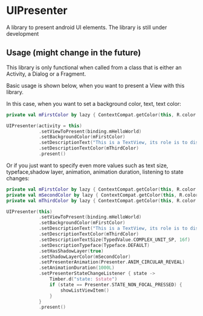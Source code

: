 # UIPresenter

A library to present android UI elements. The library is still under development


## Usage (might change in the future)
This library is only functional when called from a class that is either an Activity, a Dialog or a Fragment.

Basic usage is shown below, when you want to present a View with this library.

In this case, when you want to set a background color, text, text color:
```kotlin
private val mFirstColor by lazy { ContextCompat.getColor(this, R.color.purple_700) }

UIPresenter(activity = this)
            .setViewToPresent(binding.mHelloWorld)
            .setBackgroundColor(mFirstColor)
            .setDescriptionText("This is a TextView, its role is to display a Hello World text at the top of the screen")
            .setDescriptionTextColor(mThirdColor)
            .present()
```

Or if you just want to specify even more values such as text size, typeface,shadow layer, animation, animation duration, listening to state changes:
```kotlin
private val mFirstColor by lazy { ContextCompat.getColor(this, R.color.purple_700) }
private val mSecondColor by lazy { ContextCompat.getColor(this, R.color.blue_500) }
private val mThirdColor by lazy { ContextCompat.getColor(this, R.color.white) }

UIPresenter(this)
            .setViewToPresent(binding.mHelloWorld)
            .setBackgroundColor(mFirstColor)
            .setDescriptionText("This is a TextView, its role is to display text, like the one seen here")
            .setDescriptionTextColor(mThirdColor)
            .setDescriptionTextSize(TypedValue.COMPLEX_UNIT_SP, 16f)
            .setDescriptionTypeface(Typeface.DEFAULT)
            .setHasShadowLayer(true)
            .setShadowLayerColor(mSecondColor)
            .setPresenterAnimation(Presenter.ANIM_CIRCULAR_REVEAL)
            .setAnimationDuration(1000L)
            .setPresenterStateChangeListener { state ->
                Timber.d("state: $state")
                if (state == Presenter.STATE_NON_FOCAL_PRESSED) {
                    showListViewItem()
                }
            }
            .present()
```
